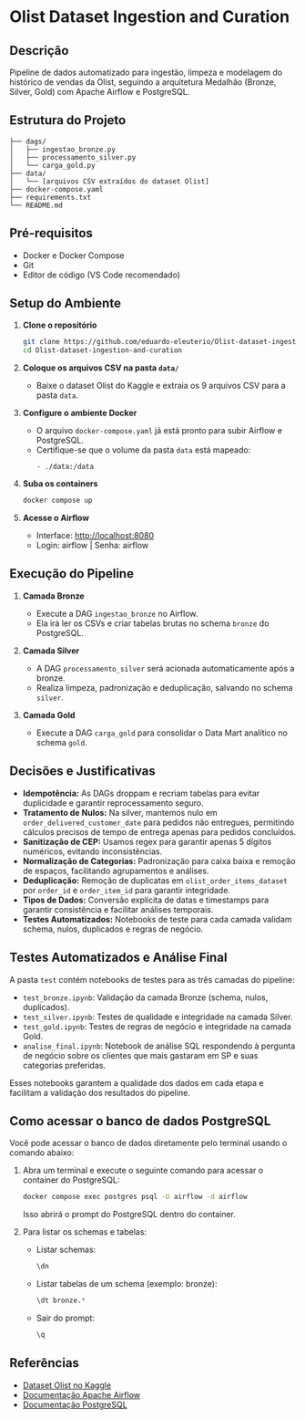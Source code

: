 # Olist Dataset Ingestion and Curation

## Descrição

Pipeline de dados automatizado para ingestão, limpeza e modelagem do histórico de vendas da Olist, seguindo a arquitetura Medalhão (Bronze, Silver, Gold) com Apache Airflow e PostgreSQL.

## Estrutura do Projeto

```
├── dags/
│   ├── ingestao_bronze.py
│   ├── processamento_silver.py
│   └── carga_gold.py
├── data/
│   └── [arquivos CSV extraídos do dataset Olist]
├── docker-compose.yaml
├── requirements.txt
└── README.md
```

## Pré-requisitos

- Docker e Docker Compose
- Git
- Editor de código (VS Code recomendado)

## Setup do Ambiente

1. **Clone o repositório**
   ```bash
   git clone https://github.com/eduardo-eleuterio/Olist-dataset-ingestion-and-curation.git
   cd Olist-dataset-ingestion-and-curation
   ```

2. **Coloque os arquivos CSV na pasta `data/`**
   - Baixe o dataset Olist do Kaggle e extraia os 9 arquivos CSV para a pasta `data`.

3. **Configure o ambiente Docker**
   - O arquivo `docker-compose.yaml` já está pronto para subir Airflow e PostgreSQL.
   - Certifique-se que o volume da pasta `data` está mapeado:
     ```
     - ./data:/data
     ```

4. **Suba os containers**
   ```bash
   docker compose up
   ```

5. **Acesse o Airflow**
   - Interface: [http://localhost:8080](http://localhost:8080)
   - Login: airflow | Senha: airflow

## Execução do Pipeline

1. **Camada Bronze**
   - Execute a DAG `ingestao_bronze` no Airflow.
   - Ela irá ler os CSVs e criar tabelas brutas no schema `bronze` do PostgreSQL.

2. **Camada Silver**
   - A DAG `processamento_silver` será acionada automaticamente após a bronze.
   - Realiza limpeza, padronização e deduplicação, salvando no schema `silver`.

3. **Camada Gold**
   - Execute a DAG `carga_gold` para consolidar o Data Mart analítico no schema `gold`.

## Decisões e Justificativas

- **Idempotência:** As DAGs droppam e recriam tabelas para evitar duplicidade e garantir reprocessamento seguro.
- **Tratamento de Nulos:** Na silver, mantemos nulo em `order_delivered_customer_date` para pedidos não entregues, permitindo cálculos precisos de tempo de entrega apenas para pedidos concluídos.
- **Sanitização de CEP:** Usamos regex para garantir apenas 5 dígitos numéricos, evitando inconsistências.
- **Normalização de Categorias:** Padronização para caixa baixa e remoção de espaços, facilitando agrupamentos e análises.
- **Deduplicação:** Remoção de duplicatas em `olist_order_items_dataset` por `order_id` e `order_item_id` para garantir integridade.
- **Tipos de Dados:** Conversão explícita de datas e timestamps para garantir consistência e facilitar análises temporais.
- **Testes Automatizados:** Notebooks de teste para cada camada validam schema, nulos, duplicados e regras de negócio.

## Testes Automatizados e Análise Final

A pasta `test` contém notebooks de testes para as três camadas do pipeline:

- `test_bronze.ipynb`: Validação da camada Bronze (schema, nulos, duplicados).
- `test_silver.ipynb`: Testes de qualidade e integridade na camada Silver.
- `test_gold.ipynb`: Testes de regras de negócio e integridade na camada Gold.
- `analise_final.ipynb`: Notebook de análise SQL respondendo à pergunta de negócio sobre os clientes que mais gastaram em SP e suas categorias preferidas.

Esses notebooks garantem a qualidade dos dados em cada etapa e facilitam a validação dos resultados do pipeline.

## Como acessar o banco de dados PostgreSQL

Você pode acessar o banco de dados diretamente pelo terminal usando o comando abaixo:

1. Abra um terminal e execute o seguinte comando para acessar o container do PostgreSQL:
    ```bash
    docker compose exec postgres psql -U airflow -d airflow
    ```
    Isso abrirá o prompt do PostgreSQL dentro do container.

2. Para listar os schemas e tabelas:
    - Listar schemas:
       ```sql
       \dn
       ```
    - Listar tabelas de um schema (exemplo: bronze):
       ```sql
       \dt bronze.*
       ```
    - Sair do prompt:
       ```sql
       \q
       ```

## Referências

- [Dataset Olist no Kaggle](https://www.kaggle.com/datasets/olistbr/brazilian-ecommerce)
- [Documentação Apache Airflow](https://airflow.apache.org/docs/)
- [Documentação PostgreSQL](https://www.postgresql.org/docs/)
